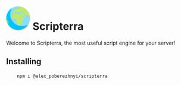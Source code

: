 # ![GitHub Logo](./public/images/earth-globe.png) Scripterra

Welcome to Scripterra, the most useful script engine for your server!

## Installing


```bash
    npm i @alex_poberezhnyi/scripterra
```